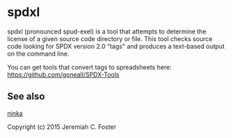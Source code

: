 # spdxl

spdxl (pronounced spud-exel) is a tool that attempts to determine the
license of a given source code directory or file. This tool checks source 
code looking for SPDX version 2.0 "tags" and produces a text-based output
on the command line.

You can get tools that convert tags to spreadsheets here:
https://github.com/goneall/SPDX-Tools

## See also 
[ninka](https://github.com/dmgerman/ninka)

Copyright (c) 2015 Jeremiah C. Foster
